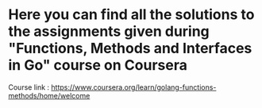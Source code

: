 # Here you can find all the solutions to the assignments given during "Functions, Methods and Interfaces in Go" course on Coursera
Course link : https://www.coursera.org/learn/golang-functions-methods/home/welcome
